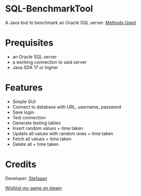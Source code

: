 # SQL-BenchmarkTool

A Java tool to benchmark an Oracle SQL server. 
[Methods Used](https://blogs.oracle.com/authors/tom-kyte)


# Prequisites
  - an Oracle SQL server
  - a working connection to said server
  - Java SDK 17 or higher

# Features
  - Simple GUI
  - Connect to database with URL, username, password
  - Save login
  - Test connection
  - Generate testing tables
  - Insert random values  + time taken
  - Update all values with random ones + time taken
  - Fetch all values + time taken
  - Delete all + time taken


# Credits

  Developer: [Stefaaan](https://twitter.com/Stefaaan06)  
  
  [Wishlist my game on steam](https://store.steampowered.com/news/app/2547010/view/3676680576869832935)
    
  